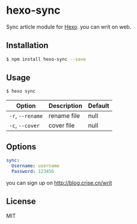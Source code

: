 # hexo-sync
Sync article module for [Hexo](http://hexo.io/).
you can writ on web.

## Installation
``` bash
$ npm install hexo-sync --save
```

## Usage
``` bash
$ hexo sync
```

Option | Description | Default
-------|-------------|----------
`-r`, `--rename` | rename file | null
`-c`, `--cover`  | cover file  | null

## Options
``` yaml
sync:
  Username: username
  Password: 123456
```
you can sign up on http://blog.crise.cn/writ

## License
MIT
